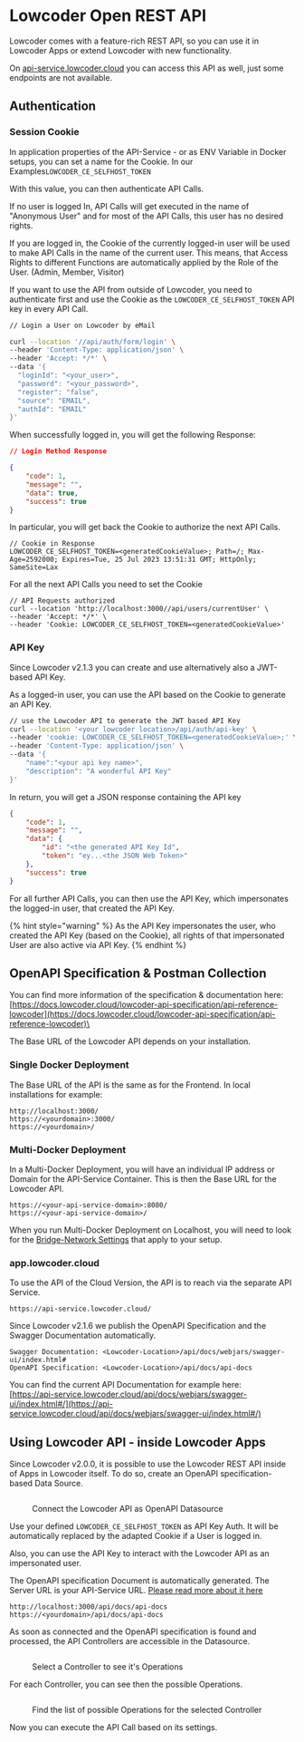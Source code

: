 # Lowcoder Open REST API

Lowcoder comes with a feature-rich REST API, so you can use it in Lowcoder Apps or extend Lowcoder with new functionality.

On [api-service.lowcoder.cloud](https://api-service.lowcoder.cloud/api/docs/webjars/swagger-ui/index.html#/) you can access this API as well, just some endpoints are not available.

## Authentication

### Session Cookie

In application properties of the API-Service - or as ENV Variable in Docker setups, you can set a name for the Cookie. In our Examples`LOWCODER_CE_SELFHOST_TOKEN`

With this value, you can then authenticate API Calls.

If no user is logged In, API Calls will get executed in the name of "Anonymous User" and for most of the API Calls, this user has no desired rights.

If you are logged in, the Cookie of the currently logged-in user will be used to make API Calls in the name of the current user. This means, that Access Rights to different Functions are automatically applied by the Role of the User. (Admin, Member, Visitor)

If you want to use the API from outside of Lowcoder, you need to authenticate first and use the Cookie as the `LOWCODER_CE_SELFHOST_TOKEN` API key in every API Call.

```bash
// Login a User on Lowcoder by eMail

curl --location '//api/auth/form/login' \
--header 'Content-Type: application/json' \
--header 'Accept: */*' \
--data '{
  "loginId": "<your_user>",
  "password": "<your_password>",
  "register": "false",
  "source": "EMAIL",
  "authId": "EMAIL"
}'
```

When successfully logged in, you will get the following Response:

```json
// Login Method Response

{
    "code": 1,
    "message": "",
    "data": true,
    "success": true
}
```

In particular, you will get back the Cookie to authorize the next API Calls.

```
// Cookie in Response
LOWCODER_CE_SELFHOST_TOKEN=<generatedCookieValue>; Path=/; Max-Age=2592000; Expires=Tue, 25 Jul 2023 13:51:31 GMT; HttpOnly; SameSite=Lax
```

For all the next API Calls you need to set the Cookie

```
// API Requests authorized
curl --location 'http://localhost:3000//api/users/currentUser' \
--header 'Accept: */*' \
--header 'Cookie: LOWCODER_CE_SELFHOST_TOKEN=<generatedCookieValue>'
```

### API Key

Since Lowcoder v2.1.3 you can create and use alternatively also a JWT-based API Key.

As a logged-in user, you can use the API based on the Cookie to generate an API Key.

```bash
// use the Lowcoder API to generate the JWT based API Key
curl --location '<your lowcoder location>/api/auth/api-key' \
--header 'cookie: LOWCODER_CE_SELFHOST_TOKEN=<generatedCookieValue>;' \
--header 'Content-Type: application/json' \
--data '{
    "name":"<your api key name>",
    "description": "A wonderful API Key"
}'
```

In return, you will get a JSON response containing the API key

```json
{
    "code": 1,
    "message": "",
    "data": {
        "id": "<the generated API Key Id",
        "token": "ey...<the JSON Web Token>"
    },
    "success": true
}
```

For all further API Calls, you can then use the API Key, which impersonates the logged-in user, that created the API Key.

{% hint style="warning" %}
As the API Key impersonates the user, who created the API Key (based on the Cookie), all rights of that impersonated User are also active via API Key.&#x20;
{% endhint %}

## OpenAPI Specification & Postman Collection

You can find more information of the specification & documentation here:\
[https://docs.lowcoder.cloud/lowcoder-api-specification/api-reference-lowcoder](https://docs.lowcoder.cloud/lowcoder-api-specification/api-reference-lowcoder)\


The Base URL of the Lowcoder API depends on your installation.

### Single Docker Deployment

The Base URL of the API is the same as for the Frontend. In local installations for example:

```
http://localhost:3000/
https://<yourdomain>:3000/
https://<yourdomain>/
```

### Multi-Docker Deployment

In a Multi-Docker Deployment, you will have an individual IP address or Domain for the API-Service Container. This is then the Base URL for the Lowcoder API.

```
https://<your-api-service-domain>:8080/
https://<your-api-service-domain>/
```

When you run Multi-Docker Deployment on Localhost, you will need to look for the [Bridge-Network Settings](https://www.baeldung.com/ops/docker-communicating-with-containers-on-same-machine) that apply to your setup.

### app.lowcoder.cloud

To use the API of the Cloud Version, the API is to reach via the separate API Service.

```
https://api-service.lowcoder.cloud/
```

Since Lowcoder v2.1.6 we publish the OpenAPI Specification and the Swagger Documentation automatically.

```
Swagger Documentation: <Lowcoder-Location>/api/docs/webjars/swagger-ui/index.html#
OpenAPI Specification: <Lowcoder-Location>/api/docs/api-docs
```

You can find the current API Documentation for example here: \
[https://api-service.lowcoder.cloud/api/docs/webjars/swagger-ui/index.html#/](https://api-service.lowcoder.cloud/api/docs/webjars/swagger-ui/index.html#/)

## Using Lowcoder API - inside Lowcoder Apps

Since Lowcoder v2.0.0, it is possible to use the Lowcoder REST API inside of Apps in Lowcoder itself. To do so, create an OpenAPI specification-based Data Source.

<figure><img src="../.gitbook/assets/Lowcoder API  Create Datasource.png" alt=""><figcaption><p>Connect the Lowcoder API as OpenAPI Datasource</p></figcaption></figure>

Use your defined `LOWCODER_CE_SELFHOST_TOKEN` as API Key Auth. It will be automatically replaced by the adapted Cookie if a User is logged in.

Also, you can use the API Key to interact with the Lowcoder API as an impersonated user.

The OpenAPI specification Document is automatically generated. The Server URL is your API-Service URL. [Please read more about it here](https://docs.lowcoder.cloud/lowcoder-api-specification/api-reference)

```
http://localhost:3000/api/docs/api-docs
https://<yourdomain>/api/docs/api-docs
```

As soon as connected and the OpenAPI specification is found and processed, the API Controllers are accessible in the Datasource.

<figure><img src="../.gitbook/assets/Lowcoder API  Chose Controller.png" alt=""><figcaption><p>Select a Controller to see it's Operations</p></figcaption></figure>

For each Controller, you can see then the possible Operations.

<figure><img src="../.gitbook/assets/Lowcoder API  Choose Operation.png" alt=""><figcaption><p>Find the list of possible Operations for the selected Controller</p></figcaption></figure>

Now you can execute the API Call based on its settings.

<figure><img src="../.gitbook/assets/Lowcoder API  Get User Profile.png" alt=""><figcaption></figcaption></figure>
